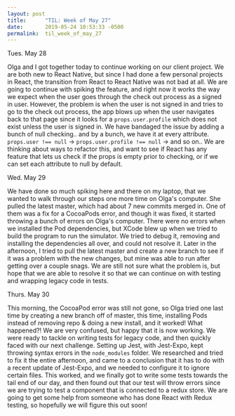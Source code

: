 ```yaml
---
layout: post
title:      "TIL: Week of May 27"
date:       2019-05-24 10:53:33 -0500
permalink:  til_week_of_may_27
---
```


Tues. May 28

Olga and I got together today to continue working on our client project. We are both new to React Native, but since I had done a few personal projects in React, the transition from React to React Native was not bad at all. We are going to continue with spiking the feature, and right now it works the way we expect when the user goes through the check out process as a signed in user. However, the problem is when the user is not signed in and tries to go to the check out process, the app blows up when the user navigates back to that page since it looks for a `props.user.profile` which does not exist unless the user is signed in. We have bandaged the issue by adding a bunch of null checking.. and by a bunch, we have it at every attribute.   `props.user !== null` -> `props.user.profile !== null` -> and so on.. We are thinking about ways to refactor this, and want to see if React has any feature that lets us check if the props is empty prior to checking, or if we can set each attribute to null by default.


Wed. May 29

We have done so much spiking here and there on my laptop, that we wanted to walk through our steps one more time on Olga's computer. She pulled the latest master, which had about 7 new commits merged in. One of them was a fix for a CocoaPods error, and though it was fixed, it started throwing a bunch of errors on Olga's computer. There were no errors when we installed the Pod dependencies, but XCode blew up when we tried to build the program to run the simulator. We tried to debug it, removing and installing the dependencies all over, and could not resolve it. Later in the afternoon, I tried to pull the latest master and create a new branch to see if it was a problem with the new changes, but mine was able to run after getting over a couple snags. We are still not sure what the problem is, but hope that we are able to resolve it so that we can continue on with testing and wrapping legacy code in tests.


Thurs. May 30

This morning, the CocoaPod error was still not gone, so Olga tried one last time by creating a new branch off of master, this time, installing Pods instead of removing repo & doing a new install, and it worked! What happened?! We are very confused, but happy that it is now working. We were ready to tackle on writing tests for legacy code, and then quickly faced with our next challenge. Setting up Jest, with Jest-Expo, kept throwing syntax errors in the `node_modules` folder. We researched and tried to fix it the entire afternoon, and came to a conclusion that it has to do with a recent update of Jest-Expo, and we needed to configure it to ignore certain files. This worked, and we finally got to write some tests towards the tail end of our day, and then found out that our test will throw errors since we are trying to test a component that is connected to a redux store. We are going to get some help from someone who has done React with Redux testing, so hopefully we will figure this out soon!